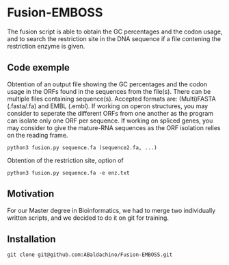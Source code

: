 # Fusion-EMBOSS

The fusion script is able to obtain the GC percentages and the codon usage, and to search the restriction site in the DNA sequence if a file contening the restriction enzyme is given.

## Code exemple

Obtention of an output file showing the GC percentages and the codon usage in the ORFs found in the sequences from the file(s).
There can be multiple files containing sequence(s). Accepted formats are: (Multi)FASTA (.fasta/.fa) and EMBL (.embl).
If working on operon structures, you may consider to seperate the different ORFs from one another as the program can isolate only one ORF per sequence.
If working on spliced genes, you may consider to give the mature-RNA sequences as the ORF isolation relies on the reading frame.
```{bash}
python3 fusion.py sequence.fa (sequence2.fa, ...)
```
Obtention of the restriction site, option of  
```{bash}
python3 fusion.py sequence.fa -e enz.txt
```
## Motivation
For our Master degree in Bioinformatics, we had to merge two individually written scripts, and we decided to do it on git for training. 

## Installation
```{bash}
git clone git@github.com:ABaldachino/Fusion-EMBOSS.git
```
